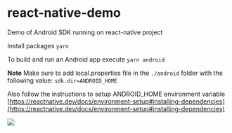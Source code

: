 # react-native-demo
Demo of Android SDK running on react-native project

Install packages `yarn`

To build and run an Android app execute `yarn android`

**Note**
Make sure to add local.properties file in the `./android` folder with the following value:
`sdk.dir=ANDROID_HOME`

Also follow the instructions to setup ANDROID_HOME environment variable [https://reactnative.dev/docs/environment-setup#installing-dependencies](https://reactnative.dev/docs/environment-setup#installing-dependencies)

![](assets/video.gif)

